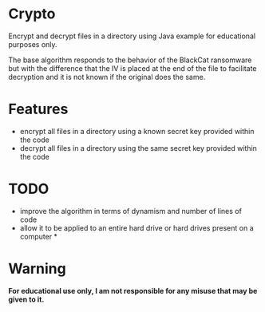 # Crypto
Encrypt and decrypt files in a directory using Java example for educational purposes only.

The base algorithm responds to the behavior of the BlackCat ransomware but with the difference that the IV is placed at the end of the file to facilitate decryption and it is not known if the original does the same.
# Features
* encrypt all files in a directory using a known secret key provided within the code
* decrypt all files in a directory using the same secret key provided within the code

# TODO
* improve the algorithm in terms of dynamism and number of lines of code
* allow it to be applied to an entire hard drive or hard drives present on a computer *

# Warning
<b>For educational use only, I am not responsible for any misuse that may be given to it.</b>
